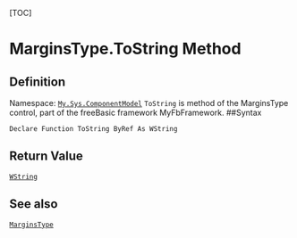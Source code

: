 [TOC]
# MarginsType.ToString Method

## Definition
Namespace: [`My.Sys.ComponentModel`](My.Sys.ComponentModel.md)
`ToString` is method of the MarginsType control, part of the freeBasic framework MyFbFramework.
##Syntax
```freeBasic
Declare Function ToString ByRef As WString
```


## Return Value
[`WString`]("https://www.freebasic.net/wiki/KeyPgWString")
## See also
[`MarginsType`](MarginsType.md)
